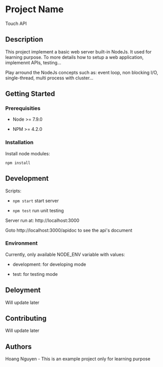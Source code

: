 # Project Name

Touch API

## Description

This project implement a basic web server built-in NodeJs. It used for learning purpose.
To more details how to setup a web application, implemennt APIs, testing...

Play arround the NodeJs concepts such as: event loop, non blocking I/O, single-thread, multi process with cluster...

## Getting Started

### Prerequisities

- Node >= 7.9.0

- NPM >= 4.2.0

### Installation

Install node modules:

```
npm install
```

## Development

Scripts:

- `npm start` start server

- `npm test` run unit testing

Server run at: http://localhost:3000

Goto http://localhost:3000/apidoc to see the api's document

### Environment

Currently, only available NODE_ENV variable with values:

- development: for developing mode

- test: for testing mode

## Deloyment

Will update later

## Contributing

Will update later

## Authors

Hoang Nguyen - This is an example project only for learning purpose
